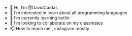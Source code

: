 - 👋 Hi, I’m @DavidCaidas
- 👀 I’m interested in learn about all programming languages
- 🌱 I’m currently learning kotlin
- 💞️ I’m looking to collaborate on my classmates 
- 📫 How to reach me , instagram mostly

<!---
DavidCaidas/DavidCaidas is a ✨ special ✨ repository because its `README.md` (this file) appears on your GitHub profile.
You can click the Preview link to take a look at your changes.
--->

